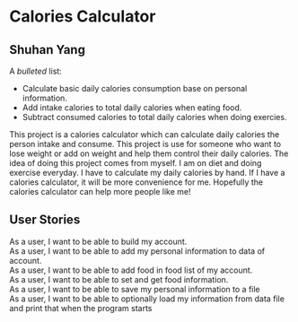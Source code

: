 # Calories Calculator


## Shuhan Yang

A *bulleted* list:
- Calculate basic daily calories consumption base on personal information.
- Add intake calories to total daily calories when eating food.
- Subtract consumed calories to total daily calories when doing exercies.


This project is a calories calculator which can calculate daily calories the person intake and consume. This project is 
use for someone who want to lose weight or add on weight and help them control their daily calories. The idea of doing 
this project comes from myself. I am on diet and doing exercise everyday. I have to calculate my daily calories by hand.
If I have a calories calculator, it will be more convenience for me. Hopefully the calories calculator can help more 
people like me!

## User Stories

As a user, I want to be able to build my account.  
As a user, I want to be able to add my personal information to data of account.  
As a user, I want to be able to add food in food list of my account.  
As a user, I want to be able to set and get food information.  
As a user, I want to be able to save my personal information to a file  
As a user, I want to be able to optionally load  my information from data file and print that when the program starts
